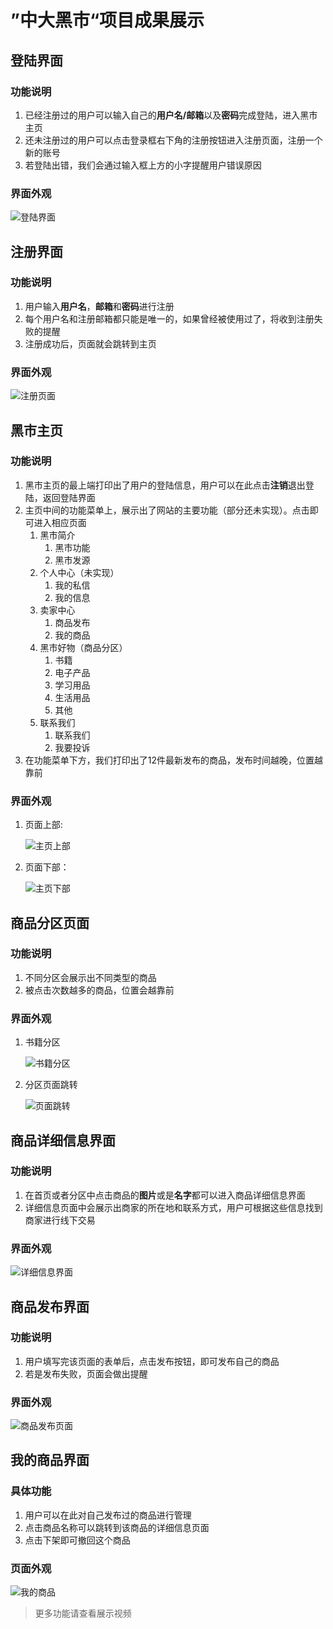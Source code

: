 # ”中大黑市“项目成果展示

## 登陆界面

### 功能说明

1. 已经注册过的用户可以输入自己的**用户名/邮箱**以及**密码**完成登陆，进入黑市主页
2. 还未注册过的用户可以点击登录框右下角的注册按钮进入注册页面，注册一个新的账号
3. 若登陆出错，我们会通过输入框上方的小字提醒用户错误原因

### 界面外观

![登陆界面](images/log_on.png)

## 注册界面

### 功能说明

1. 用户输入**用户名**，**邮箱**和**密码**进行注册
2. 每个用户名和注册邮箱都只能是唯一的，如果曾经被使用过了，将收到注册失败的提醒
3. 注册成功后，页面就会跳转到主页

### 界面外观

![注册页面](images/log_in.png)

## 黑市主页

### 功能说明

1. 黑市主页的最上端打印出了用户的登陆信息，用户可以在此点击**注销**退出登陆，返回登陆界面
2. 主页中间的功能菜单上，展示出了网站的主要功能（部分还未实现）。点击即可进入相应页面
   1. 黑市简介
      1. 黑市功能
      2. 黑市发源
   2. 个人中心（未实现）
      1. 我的私信
      2. 我的信息
   3. 卖家中心
      1. 商品发布
      2. 我的商品
   4. 黑市好物（商品分区）
      1. 书籍
      2. 电子产品
      3. 学习用品
      4. 生活用品
      5. 其他
   5. 联系我们
      1. 联系我们
      2. 我要投诉
3. 在功能菜单下方，我们打印出了12件最新发布的商品，发布时间越晚，位置越靠前

### 界面外观

1. 页面上部:

    ![主页上部](images/index.gif)

2. 页面下部：

    ![主页下部](images/index_goods.gif)

## 商品分区页面

### 功能说明

1. 不同分区会展示出不同类型的商品
2. 被点击次数越多的商品，位置会越靠前

### 界面外观

1. 书籍分区

    ![书籍分区](images/type_good.gif)

2. 分区页面跳转
   
    ![页面跳转](images/jump.gif)

## 商品详细信息界面

### 功能说明

1. 在首页或者分区中点击商品的**图片**或是**名字**都可以进入商品详细信息界面
2. 详细信息页面中会展示出商家的所在地和联系方式，用户可根据这些信息找到商家进行线下交易

### 界面外观

![详细信息界面](images/good_detail.png)

## 商品发布界面

### 功能说明

1. 用户填写完该页面的表单后，点击发布按钮，即可发布自己的商品
2. 若是发布失败，页面会做出提醒

### 界面外观

![商品发布页面](images/good_post.png)

## 我的商品界面

### 具体功能

1. 用户可以在此对自己发布过的商品进行管理
2. 点击商品名称可以跳转到该商品的详细信息页面
3. 点击下架即可撤回这个商品

### 页面外观

![我的商品](images/my_good.png)

> 更多功能请查看展示视频